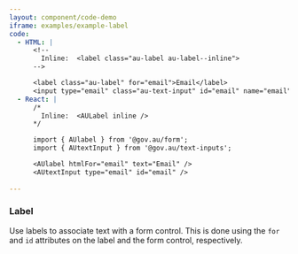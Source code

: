 ```yaml
---
layout: component/code-demo
iframe: examples/example-label
code:
  - HTML: |
      <!--
        Inline:  <label class="au-label au-label--inline">
      -->

      <label class="au-label" for="email">Email</label>
      <input type="email" class="au-text-input" id="email" name="email">
  - React: |
      /*
        Inline:  <AULabel inline />
      */

      import { AUlabel } from '@gov.au/form';
      import { AUtextInput } from '@gov.au/text-inputs';

      <AUlabel htmlFor="email" text="Email" />
      <AUtextInput type="email" id="email" />
       
---
```


### Label

Use labels to associate text with a form control. This is done using the `for` and `id` attributes on the label and the form control, respectively.
